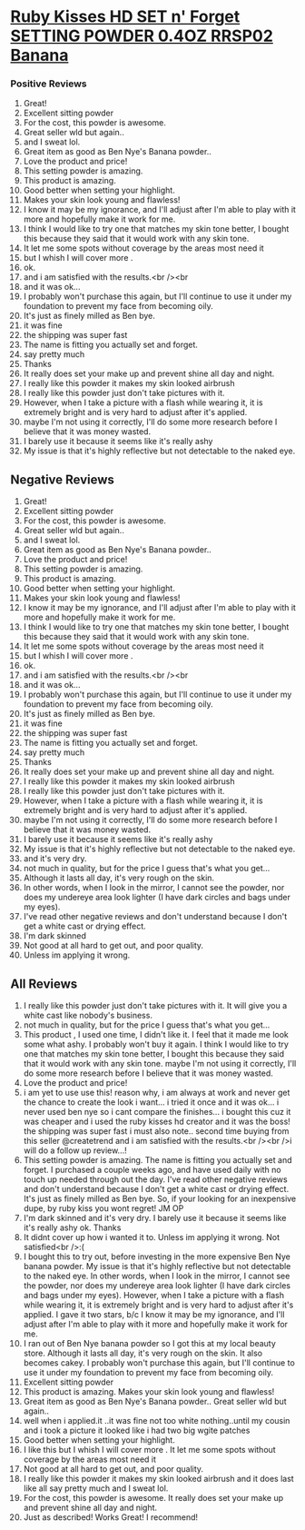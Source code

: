 # [Ruby Kisses HD SET n&#x27; Forget SETTING POWDER 0.4OZ RRSP02 Banana](https://products.checkmycream.com/products/Ruby-Kisses-HD-SET-n&#x27;-Forget-SETTING-POWDER-0.4OZ-RRSP02-Banana.html)

### Positive Reviews

<ol>
      <li>Great!</li>
      <li>Excellent sitting powder</li>
      <li>For the cost, this powder is awesome.  </li>
      <li>Great seller wld but again..</li>
      <li>and I sweat lol.</li>
      <li>Great item as good as Ben Nye&#x27;s Banana powder..</li>
      <li>Love the product and price!</li>
      <li>This setting powder is amazing.</li>
      <li>This product is amazing.</li>
      <li>Good better when setting your highlight.</li>
      <li>Makes your skin look young and flawless!</li>
      <li>I know it may be my ignorance, and I&#x27;ll adjust after I&#x27;m able to play with it more and hopefully make it work for me.</li>
      <li>I think I would like to try one that matches my skin tone better, I bought this because they said that it would work with any skin tone.</li>
      <li>It let me some spots without coverage by the areas  most need it</li>
      <li>but I whish I will cover more .</li>
      <li>ok.</li>
      <li>and i am satisfied with the results.&lt;br /&gt;&lt;br</li>
      <li>and it was ok...</li>
      <li>I probably won&#x27;t purchase this again, but I&#x27;ll continue to use it under my foundation to prevent my face from becoming oily.</li>
      <li>It&#x27;s just as finely milled as Ben bye.</li>
      <li>it was fine</li>
      <li>the shipping was super fast</li>
      <li>The name is fitting you actually set and forget.</li>
      <li>say pretty much</li>
      <li>Thanks</li>
      <li>It really does set your make up and prevent shine all day and night.</li>
      <li>I really like this powder it makes my skin looked airbrush</li>
      <li>I really like this powder just don&#x27;t take pictures with it.</li>
      <li>However, when I take a picture with a flash while wearing it, it is extremely bright and is very hard to adjust after it&#x27;s applied.</li>
      <li>maybe I&#x27;m not using it correctly, I&#x27;ll do some more research before I believe that it was money wasted.</li>
      <li>I barely use it because it seems like it&#x27;s really ashy</li>
      <li>My issue is that it&#x27;s highly reflective but not detectable to the naked eye.</li>
</ol>


<h2>Negative Reviews</h2>
<ol>
<li> Great!</li>
<li> Excellent sitting powder</li>
<li> For the cost, this powder is awesome.  </li>
<li> Great seller wld but again..</li>
<li> and I sweat lol.</li>
<li> Great item as good as Ben Nye&#x27;s Banana powder..</li>
<li> Love the product and price!</li>
<li> This setting powder is amazing.</li>
<li> This product is amazing.</li>
<li> Good better when setting your highlight.</li>
<li> Makes your skin look young and flawless!</li>
<li> I know it may be my ignorance, and I&#x27;ll adjust after I&#x27;m able to play with it more and hopefully make it work for me.</li>
<li> I think I would like to try one that matches my skin tone better, I bought this because they said that it would work with any skin tone.</li>
<li> It let me some spots without coverage by the areas  most need it</li>
<li> but I whish I will cover more .</li>
<li> ok.</li>
<li> and i am satisfied with the results.&lt;br /&gt;&lt;br</li>
<li> and it was ok...</li>
<li> I probably won&#x27;t purchase this again, but I&#x27;ll continue to use it under my foundation to prevent my face from becoming oily.</li>
<li> It&#x27;s just as finely milled as Ben bye.</li>
<li> it was fine</li>
<li> the shipping was super fast</li>
<li> The name is fitting you actually set and forget.</li>
<li> say pretty much</li>
<li> Thanks</li>
<li> It really does set your make up and prevent shine all day and night.</li>
<li> I really like this powder it makes my skin looked airbrush</li>
<li> I really like this powder just don&#x27;t take pictures with it.</li>
<li> However, when I take a picture with a flash while wearing it, it is extremely bright and is very hard to adjust after it&#x27;s applied.</li>
<li> maybe I&#x27;m not using it correctly, I&#x27;ll do some more research before I believe that it was money wasted.</li>
<li> I barely use it because it seems like it&#x27;s really ashy</li>
<li> My issue is that it&#x27;s highly reflective but not detectable to the naked eye.</li>
<li> and it&#x27;s very dry.</li>
<li> not much in quality, but for the price I guess that&#x27;s what you get...</li>
<li> Although it lasts all day, it&#x27;s very rough on the skin.</li>
<li> In other words, when I look in the mirror, I cannot see the powder, nor does my undereye area look lighter (I have dark circles and bags under my eyes).</li>
<li> I&#x27;ve read other negative reviews and don&#x27;t understand because I don&#x27;t get a white cast or drying effect.</li>
<li> I&#x27;m dark skinned</li>
<li> Not good at all hard to get out, and poor quality.</li>
<li> Unless im applying it wrong.</li>
</ol>

<h2>All Reviews</h2>

<ol>
    <li> I really like this powder just don&#x27;t take pictures with it. It will give you a white cast like nobody&#x27;s business.</li>
    <li> not much in quality, but for the price I guess that&#x27;s what you get...</li>
    <li> This product , I used one time, I didn&#x27;t like it. I feel that it made me look some what ashy. I probably won&#x27;t buy it again. I think I would like to try one that matches my skin tone better, I bought this because they said that it would work with any skin tone. maybe I&#x27;m not using it correctly, I&#x27;ll do some more research before I believe that it was money wasted.</li>
    <li> Love the product and price!</li>
    <li> i am yet to use use this! reason why, i am always at work and never get the chance to create the look i want... i tried it once and it was ok... i never used ben nye so i cant compare the finishes... i bought this cuz it was cheaper and i used the ruby kisses hd creator and it was the boss! the shipping was super fast i must also note.. second time buying from this seller @createtrend and i am satisfied with the results.&lt;br /&gt;&lt;br /&gt;i will do a follow up review...!</li>
    <li> This setting powder is amazing. The name is fitting you actually set and forget. I purchased a couple weeks ago, and have used daily with no touch up needed through out the day. I&#x27;ve read other negative reviews and don&#x27;t understand because I don&#x27;t get a white cast or drying effect. It&#x27;s just as finely milled as Ben bye. So, if your looking for an inexpensive dupe, by ruby kiss you wont regret! JM OP</li>
    <li> I&#x27;m dark skinned and it&#x27;s very dry. I barely use it because it seems like it&#x27;s really ashy ok. Thanks</li>
    <li> It didnt cover up how i wanted it to.  Unless im applying it wrong. Not satisfied&lt;br /&gt;:(</li>
    <li> I bought this to try out, before investing in the more expensive Ben Nye banana powder. My issue is that it&#x27;s highly reflective but not detectable to the naked eye. In other words, when I look in the mirror, I cannot see the powder, nor does my undereye area look lighter (I have dark circles and bags under my eyes). However, when I take a picture with a flash while wearing it, it is extremely bright and is very hard to adjust after it&#x27;s applied. I gave it two stars, b/c I know it may be my ignorance, and I&#x27;ll adjust after I&#x27;m able to play with it more and hopefully make it work for me.</li>
    <li> I ran out of Ben Nye banana powder so I got this at my local beauty store. Although it lasts all day, it&#x27;s very rough on the skin. It also becomes cakey. I probably won&#x27;t purchase this again, but I&#x27;ll continue to use it under my foundation to prevent my face from becoming oily.</li>
    <li> Excellent sitting powder</li>
    <li> This product is amazing. Makes your skin look young and flawless!</li>
    <li> Great item as good as Ben Nye&#x27;s Banana powder.. Great seller wld but again..</li>
    <li> well when i applied.it ..it was fine not too white nothing..until my cousin and i took a picture it looked like i had two big wgite patches</li>
    <li> Good better when setting your highlight.</li>
    <li> I  like this but I whish I will cover more . It let me some spots without coverage by the areas  most need it</li>
    <li> Not good at all hard to get out, and poor quality.</li>
    <li> I really like this powder it makes my skin looked airbrush and it does last like all say pretty much and I sweat lol.</li>
    <li> For the cost, this powder is awesome.  It really does set your make up and prevent shine all day and night.</li>
    <li> Just as described! Works Great! I recommend!</li>
</ol>




